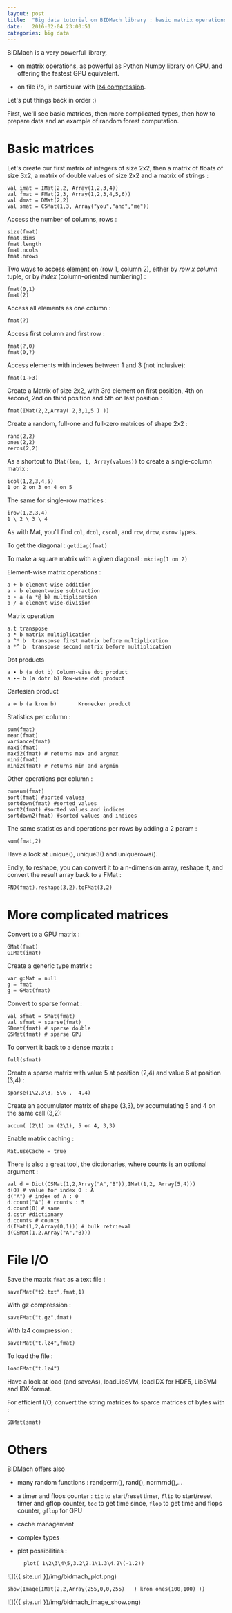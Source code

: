 ```yaml
---
layout: post
title:  "Big data tutorial on BIDMach library : basic matrix operations and file IO. Example on a RandomForest computation"
date:   2016-02-04 23:00:51
categories: big data
---
```


BIDMach is a very powerful library,

- on matrix operations, as powerful as Python Numpy library on CPU, and offering the fastest GPU equivalent.

- on file i/o, in particular with [lz4 compression](https://github.com/Cyan4973/lz4).

Let's put things back in order :)

First, we'll see basic matrices, then more complicated types, then how to prepare data and an example of random forest computation.

# Basic matrices

Let's create our first matrix of integers of size 2x2, then a matrix of floats of size 3x2, a matrix of double values of size 2x2 and a matrix of strings :

    val imat = IMat(2,2, Array(1,2,3,4))
    val fmat = FMat(2,3, Array(1,2,3,4,5,6))
    val dmat = DMat(2,2)
    val smat = CSMat(1,3, Array("you","and","me"))

Access the number of columns, rows :

    size(fmat)
    fmat.dims
    fmat.length
    fmat.ncols
    fmat.nrows

Two ways to access element on (row 1, column 2), either by *row x column* tuple, or by *index* (column-oriented numbering) :

    fmat(0,1)
    fmat(2)

Access all elements as one column :

    fmat(?)

Access first column and first row :

    fmat(?,0)
    fmat(0,?)

Access elements with indexes between 1 and 3 (not inclusive):

    fmat(1->3)

Create a Matrix of size 2x2, with 3rd element on first position, 4th on second, 2nd on third position and 5th on last position :

    fmat(IMat(2,2,Array( 2,3,1,5 ) ))

Create a random, full-one and full-zero matrices of shape 2x2 :

    rand(2,2)
    ones(2,2)
    zeros(2,2)

As a shortcut to `IMat(len, 1, Array(values))` to create a single-column matrix :

    icol(1,2,3,4,5)
    1 on 2 on 3 on 4 on 5

The same for single-row matrices :

    irow(1,2,3,4)
    1 \ 2 \ 3 \ 4

As with Mat, you'll find `col`, `dcol`, `cscol`, and `row`, `drow`, `csrow` types.

To get the diagonal : `getdiag(fmat)`

To make a square matrix with a given diagonal : `mkdiag(1 on 2)`

Element-wise matrix operations :

    a + b element-wise addition
    a - b element-wise subtraction
    b ∘ a (a *@ b) multiplication
    b / a element wise-division

Matrix operation

    a.t transpose
    a * b matrix multiplication
    a ^* b  transpose first matrix before multiplication
    a *^ b  transpose second matrix before multiplication

Dot products

    a ∙ b (a dot b) Column-wise dot product
    a ∙→ b (a dotr b) Row-wise dot product

Cartesian product

    a ⊗ b (a kron b)       Kronecker product

Statistics per column :

    sum(fmat)
    mean(fmat)
    variance(fmat)
    maxi(fmat)
    maxi2(fmat) # returns max and argmax
    mini(fmat)
    mini2(fmat) # returns min and argmin

Other operations per column :

    cumsum(fmat)
    sort(fmat) #sorted values
    sortdown(fmat) #sorted values
    sort2(fmat) #sorted values and indices
    sortdown2(fmat) #sorted values and indices

The same statistics and operations per rows by adding a 2 param :

    sum(fmat,2)

Have a look at unique(), unique3() and uniquerows().

Endly, to reshape, you can convert it to a n-dimension array, reshape it, and convert the result array back to a FMat :

    FND(fmat).reshape(3,2).toFMat(3,2)


# More complicated matrices

Convert to a GPU matrix :

    GMat(fmat)
    GIMat(imat)

Create a generic type matrix :

    var g:Mat = null
    g = fmat
    g = GMat(fmat)

Convert to sparse format :

    val sfmat = SMat(fmat)
    val sfmat = sparse(fmat)
    SDmat(fmat) # sparse double
    GSMat(fmat) # sparse GPU

To convert it back to a dense matrix :

    full(sfmat)

Create a sparse matrix with value 5 at position (2,4) and value 6 at position (3,4) :

    sparse(1\2,3\3, 5\6 ,  4,4)

Create an accumulator matrix of shape (3,3), by accumulating 5 and 4 on the same cell (3,2):

    accum( (2\1) on (2\1), 5 on 4, 3,3)

Enable matrix caching :

    Mat.useCache = true

There is also a great tool, the dictionaries, where counts is an optional argument :

    val d = Dict(CSMat(1,2,Array("A","B")),IMat(1,2, Array(5,4)))
    d(0) # value for index 0 : A
    d("A") # index of A : 0
    d.count("A") # counts : 5
    d.count(0) # same
    d.cstr #dictionary
    d.counts # counts
    d(IMat(1,2,Array(0,1))) # bulk retrieval
    d(CSMat(1,2,Array("A","B)))


# File I/O


Save the matrix `fmat` as a text file :

    saveFMat("t2.txt",fmat,1)

With gz compression :

    saveFMat("t.gz",fmat)

With lz4 compression :

    saveFMat("t.lz4",fmat)

To load the file :

    loadFMat("t.lz4")

Have a look at load (and saveAs), loadLibSVM, loadIDX for HDF5, LibSVM and IDX format.

For efficient I/O, convert the string matrices to sparce matrices of bytes with :

    SBMat(smat)

# Others

BIDMach offers also

- many random functions : randperm(), rand(), normrnd(),...

- a timer and flops counter : `tic` to start/reset timer, `flip` to start/reset timer and gflop counter, `toc` to get time since, `flop` to get time and flops counter, `gflop` for GPU

- cache management

- complex types

- plot possibilities :

        plot( 1\2\3\4\5,3.2\2.1\1.3\4.2\(-1.2))


![]({{ site.url }}/img/bidmach_plot.png)


    show(Image(IMat(2,2,Array(255,0,0,255)   ) kron ones(100,100) ))


![]({{ site.url }}/img/bidmach_image_show.png)
